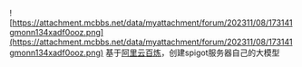 ![https://attachment.mcbbs.net/data/myattachment/forum/202311/08/173141gmonn134xadf0ooz.png](https://attachment.mcbbs.net/data/myattachment/forum/202311/08/173141gmonn134xadf0ooz.png)
基于[阿里云百炼](https://account.aliyun.com/)，创建spigot服务器自己的大模型
